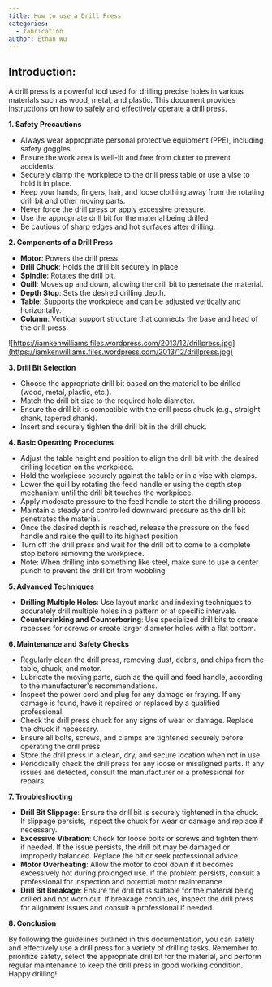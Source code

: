 ```yaml
---
title: How to use a Drill Press
categories: 
  - fabrication
author: Ethan Wu
---
```

## Introduction:

A drill press is a powerful tool used for drilling precise holes in various materials such as wood, metal, and plastic. This document provides instructions on how to safely and effectively operate a drill press.


**1. Safety Precautions**

- Always wear appropriate personal protective equipment (PPE), including safety goggles.
- Ensure the work area is well-lit and free from clutter to prevent accidents.
- Securely clamp the workpiece to the drill press table or use a vise to hold it in place.
- Keep your hands, fingers, hair, and loose clothing away from the rotating drill bit and other moving parts.
- Never force the drill press or apply excessive pressure.
- Use the appropriate drill bit for the material being drilled.
- Be cautious of sharp edges and hot surfaces after drilling.


**2. Components of a Drill Press**

- **Motor**: Powers the drill press.
- **Drill Chuck**: Holds the drill bit securely in place.
- **Spindle**: Rotates the drill bit.
- **Quill**: Moves up and down, allowing the drill bit to penetrate the material.
- **Depth Stop**: Sets the desired drilling depth.
- **Table**: Supports the workpiece and can be adjusted vertically and horizontally.
- **Column**: Vertical support structure that connects the base and head of the drill press.

![https://iamkenwilliams.files.wordpress.com/2013/12/drillpress.jpg](https://iamkenwilliams.files.wordpress.com/2013/12/drillpress.jpg)

**3. Drill Bit Selection**

- Choose the appropriate drill bit based on the material to be drilled (wood, metal, plastic, etc.).
- Match the drill bit size to the required hole diameter.
- Ensure the drill bit is compatible with the drill press chuck (e.g., straight shank, tapered shank).
- Insert and securely tighten the drill bit in the drill chuck.


**4. Basic Operating Procedures**

- Adjust the table height and position to align the drill bit with the desired drilling location on the workpiece.
- Hold the workpiece securely against the table or in a vise with clamps.
- Lower the quill by rotating the feed handle or using the depth stop mechanism until the drill bit touches the workpiece.
- Apply moderate pressure to the feed handle to start the drilling process.
- Maintain a steady and controlled downward pressure as the drill bit penetrates the material.
- Once the desired depth is reached, release the pressure on the feed handle and raise the quill to its highest position.
- Turn off the drill press and wait for the drill bit to come to a complete stop before removing the workpiece.
- Note: When drilling into something like steel, make sure to use a center punch to prevent the drill bit from wobbling


**5. Advanced Techniques**

- **Drilling Multiple Holes**: Use layout marks and indexing techniques to accurately drill multiple holes in a pattern or at specific intervals.
- **Countersinking and Counterboring**: Use specialized drill bits to create recesses for screws or create larger diameter holes with a flat bottom.


**6. Maintenance and Safety Checks**

- Regularly clean the drill press, removing dust, debris, and chips from the table, chuck, and motor.
- Lubricate the moving parts, such as the quill and feed handle, according to the manufacturer's recommendations.
- Inspect the power cord and plug for any damage or fraying. If any damage is found, have it repaired or replaced by a qualified professional.
- Check the drill press chuck for any signs of wear or damage. Replace the chuck if necessary.
- Ensure all bolts, screws, and clamps are tightened securely before operating the drill press.
- Store the drill press in a clean, dry, and secure location when not in use.
- Periodically check the drill press for any loose or misaligned parts. If any issues are detected, consult the manufacturer or a professional for repairs.


**7. Troubleshooting**

- **Drill Bit Slippage**: Ensure the drill bit is securely tightened in the chuck. If slippage persists, inspect the chuck for wear or damage and replace if necessary.
- **Excessive Vibration**: Check for loose bolts or screws and tighten them if needed. If the issue persists, the drill bit may be damaged or improperly balanced. Replace the bit or seek professional advice.
- **Motor Overheating**: Allow the motor to cool down if it becomes excessively hot during prolonged use. If the problem persists, consult a professional for inspection and potential motor maintenance.
- **Drill Bit Breakage**: Ensure the drill bit is suitable for the material being drilled and not worn out. If breakage continues, inspect the drill press for alignment issues and consult a professional if needed.


**8. Conclusion**

By following the guidelines outlined in this documentation, you can safely and effectively use a drill press for a variety of drilling tasks. Remember to prioritize safety, select the appropriate drill bit for the material, and perform regular maintenance to keep the drill press in good working condition. Happy drilling!
